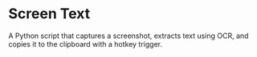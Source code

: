 # Screen Text
A Python script that captures a screenshot, extracts text using OCR, and copies it to the clipboard with a hotkey trigger.
